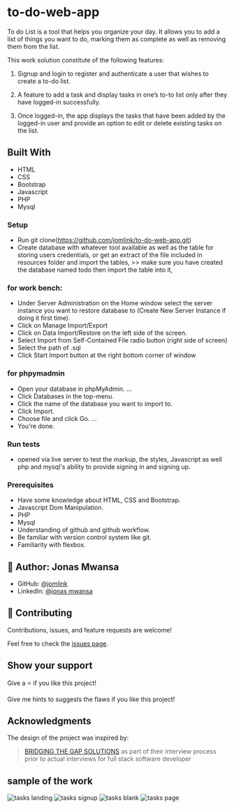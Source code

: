 # to-do-web-app

To do List is a tool that helps you organize your day. It allows you to add a list of things you want to do, marking them as complete as well as removing them from the list.

This work solution constitute of the following features:

1. Signup and login to register and authenticate a user that wishes to create a to-do list.

2. A feature to add a task and display tasks in one’s to-to list only after they have logged-in successfully.

3. Once logged-in, the app displays the tasks that have been added by the logged-in user and provide an
option to edit or delete existing tasks on the list.

## Built With

- HTML
- CSS
- Bootstrap
- Javascript
- PHP
- Mysql

### Setup
- Run git clone(https://github.com/jomlink/to-do-web-app.git) 
- Create database with whatever tool available  as well as the table for storing users credentials, or get an extract of the file included in resources folder and import the tables, >> make sure you have created the database named todo then import the table into it,
### for work bench:
 - Under Server Administration on the Home window select the server instance you want to restore database to (Create New Server Instance if doing it first time).
 - Click on Manage Import/Export
 - Click on Data Import/Restore on the left side of the screen.
 - Select Import from Self-Contained File radio button (right side of screen)
 - Select the path of .sql
 - Click Start Import button at the right bottom corner of window 
### for phpymadmin
 - Open your database in phpMyAdmin. ...
 - Click Databases in the top-menu.
 - Click the name of the database you want to import to.
 - Click Import.
 - Choose file and click Go. ...
 - You're done.
### Run tests
- opened via live server to test the markup, the styles,  Javascript as well php and mysql's ability to provide signing in and signing up.

### Prerequisites
- Have some knowledge about HTML, CSS  and Bootstrap.
- Javascript Dom Manipulation.
- PHP
- Mysql
- Understanding of github and github workflow.
- Be familiar with version control system like git.
- Familiarity with flexbox.

## 👤 Author: **Jonas Mwansa**

- GitHub: [@jomlink](https://github.com/jomlink)
- LinkedIn: [@jonas mwansa](https://www.linkedin.com/in/jonas-mwansa-787259155/)


## 🤝 Contributing

Contributions, issues, and feature requests are welcome!

Feel free to check the [issues page](https://github.com/jomlink/to-do-web-app/issues).

## Show your support

Give a ⭐️ if you like this project!

Give me hints to suggests the flaws if you like this project!

## Acknowledgments
 The design of the project was inspired by:
 
 > [BRIDGING THE GAP SOLUTIONS](https://www.bgsgroup.co.zm/PROD/SITE/)  as part of their interview process prior to actual interviews for full stack software developer
 
## sample of the work
![tasks landing](https://user-images.githubusercontent.com/36500444/177394922-cc3b7ca6-5ebd-4d18-83a4-d1e8ea2b06a3.png)
![tasks signup](https://user-images.githubusercontent.com/36500444/177394877-6f407aeb-6991-4803-972e-b34cb27ebf9c.png)
![tasks blank](https://user-images.githubusercontent.com/36500444/177394903-4583c423-a3b0-472e-94cd-fa43eb08f58a.png)
![tasks page](https://user-images.githubusercontent.com/36500444/177394852-0b398cda-6a0f-4df6-a550-cfbabd32c19d.png)



